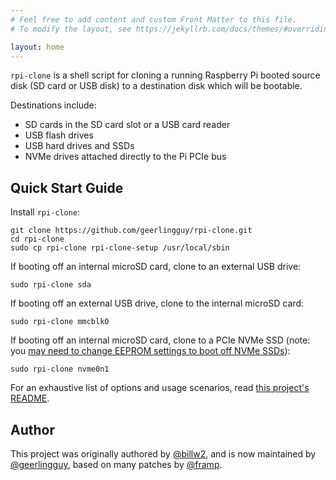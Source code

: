 ```yaml
---
# Feel free to add content and custom Front Matter to this file.
# To modify the layout, see https://jekyllrb.com/docs/themes/#overriding-theme-defaults

layout: home
---
```

`rpi-clone` is a shell script for cloning a running Raspberry Pi booted source
disk (SD card or USB disk) to a destination disk which will be bootable.

Destinations include:

  - SD cards in the SD card slot or a USB card reader
  - USB flash drives
  - USB hard drives and SSDs
  - NVMe drives attached directly to the Pi PCIe bus

## Quick Start Guide

Install `rpi-clone`:

```
git clone https://github.com/geerlingguy/rpi-clone.git
cd rpi-clone
sudo cp rpi-clone rpi-clone-setup /usr/local/sbin
```

If booting off an internal microSD card, clone to an external USB drive:

```
sudo rpi-clone sda
```

If booting off an external USB drive, clone to the internal microSD card:

```
sudo rpi-clone mmcblk0
```

If booting off an internal microSD card, clone to a PCIe NVMe SSD (note: you [may need to change EEPROM settings to boot off NVMe SSDs](https://www.jeffgeerling.com/blog/2023/nvme-ssd-boot-raspberry-pi-5)):

```
sudo rpi-clone nvme0n1
```

For an exhaustive list of options and usage scenarios, read [this project's README](https://github.com/geerlingguy/rpi-clone).

## Author

This project was originally authored by [@billw2](https://github.com/billw2/rpi-clone), and is now maintained by [@geerlingguy](https://www.jeffgeerling.com), based on many patches by [@framp](https://www.linux-tips-and-tricks.de/en/).
